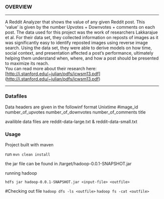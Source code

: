 ###  OVERVIEW
---

A Reddit Analyzer that shows the value of any given Reddit post. This 'value' is given by the number Upvotes + Downvotes + comments
on each post. The data used for this project was the work of researchers Lakkarajue et al. For their data set, they collected information
on reposts of images as it was significantly easy to identify reposted images using reverse image search.
Using the data set, they were able to derive models on how time, social context, and presentation affected
a post’s performance, ultimately helping them understand when, where, and how a post should be
presented to maximize its reach.   
You can read more about their research here: [http://i.stanford.edu/~julian/pdfs/icwsm13.pdf] (http://i.stanford.edu/~julian/pdfs/icwsm13.pdf)   

---

### Datafiles 

Data headers are given in the followinf format 
Unixtime #image_id number_of_upvotes number_of_downvotes number_of_comments  title   

availible data files are reddit-data-large.txt & reddit-data-small.txt

### Usage

Project built with maven

run 
`mvn clean install` 

the jar file can be found in /target/hadoop-0.0.1-SNAPSHOT.jar

running hadoop 

`hdfs jar hadoop-0.0.1-SNAPSHOT.jar <input-file> <outfile>`


#Checking out file
`hadoop dfs -ls <outfile>`
`hadoop fs -cat <outfile>`





